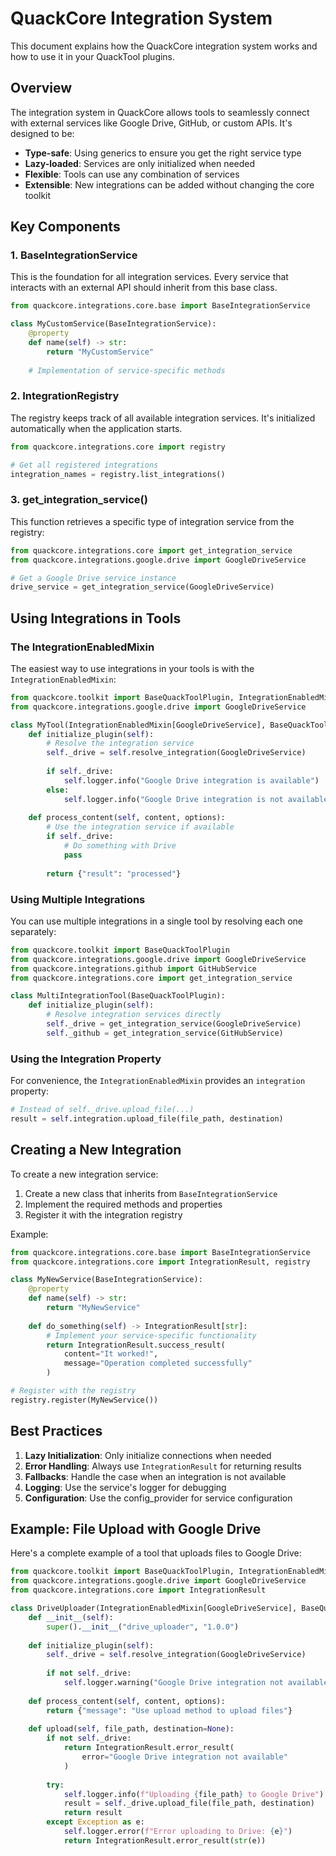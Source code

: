 # QuackCore Integration System

This document explains how the QuackCore integration system works and how to use it in your QuackTool plugins.

## Overview

The integration system in QuackCore allows tools to seamlessly connect with external services like Google Drive, GitHub, or custom APIs. It's designed to be:

- **Type-safe**: Using generics to ensure you get the right service type
- **Lazy-loaded**: Services are only initialized when needed
- **Flexible**: Tools can use any combination of services
- **Extensible**: New integrations can be added without changing the core toolkit

## Key Components

### 1. BaseIntegrationService

This is the foundation for all integration services. Every service that interacts with an external API should inherit from this base class.

```python
from quackcore.integrations.core.base import BaseIntegrationService

class MyCustomService(BaseIntegrationService):
    @property
    def name(self) -> str:
        return "MyCustomService"
    
    # Implementation of service-specific methods
```

### 2. IntegrationRegistry

The registry keeps track of all available integration services. It's initialized automatically when the application starts.

```python
from quackcore.integrations.core import registry

# Get all registered integrations
integration_names = registry.list_integrations()
```

### 3. get_integration_service()

This function retrieves a specific type of integration service from the registry:

```python
from quackcore.integrations.core import get_integration_service
from quackcore.integrations.google.drive import GoogleDriveService

# Get a Google Drive service instance
drive_service = get_integration_service(GoogleDriveService)
```

## Using Integrations in Tools

### The IntegrationEnabledMixin

The easiest way to use integrations in your tools is with the `IntegrationEnabledMixin`:

```python
from quackcore.toolkit import BaseQuackToolPlugin, IntegrationEnabledMixin
from quackcore.integrations.google.drive import GoogleDriveService

class MyTool(IntegrationEnabledMixin[GoogleDriveService], BaseQuackToolPlugin):
    def initialize_plugin(self):
        # Resolve the integration service
        self._drive = self.resolve_integration(GoogleDriveService)
        
        if self._drive:
            self.logger.info("Google Drive integration is available")
        else:
            self.logger.info("Google Drive integration is not available")
    
    def process_content(self, content, options):
        # Use the integration service if available
        if self._drive:
            # Do something with Drive
            pass
        
        return {"result": "processed"}
```

### Using Multiple Integrations

You can use multiple integrations in a single tool by resolving each one separately:

```python
from quackcore.toolkit import BaseQuackToolPlugin
from quackcore.integrations.google.drive import GoogleDriveService
from quackcore.integrations.github import GitHubService
from quackcore.integrations.core import get_integration_service

class MultiIntegrationTool(BaseQuackToolPlugin):
    def initialize_plugin(self):
        # Resolve integration services directly
        self._drive = get_integration_service(GoogleDriveService)
        self._github = get_integration_service(GitHubService)
```

### Using the Integration Property

For convenience, the `IntegrationEnabledMixin` provides an `integration` property:

```python
# Instead of self._drive.upload_file(...)
result = self.integration.upload_file(file_path, destination)
```

## Creating a New Integration

To create a new integration service:

1. Create a new class that inherits from `BaseIntegrationService`
2. Implement the required methods and properties
3. Register it with the integration registry

Example:

```python
from quackcore.integrations.core.base import BaseIntegrationService
from quackcore.integrations.core import IntegrationResult, registry

class MyNewService(BaseIntegrationService):
    @property
    def name(self) -> str:
        return "MyNewService"
    
    def do_something(self) -> IntegrationResult[str]:
        # Implement your service-specific functionality
        return IntegrationResult.success_result(
            content="It worked!",
            message="Operation completed successfully"
        )

# Register with the registry
registry.register(MyNewService())
```

## Best Practices

1. **Lazy Initialization**: Only initialize connections when needed
2. **Error Handling**: Always use `IntegrationResult` for returning results
3. **Fallbacks**: Handle the case when an integration is not available
4. **Logging**: Use the service's logger for debugging
5. **Configuration**: Use the config_provider for service configuration

## Example: File Upload with Google Drive

Here's a complete example of a tool that uploads files to Google Drive:

```python
from quackcore.toolkit import BaseQuackToolPlugin, IntegrationEnabledMixin
from quackcore.integrations.google.drive import GoogleDriveService
from quackcore.integrations.core import IntegrationResult

class DriveUploader(IntegrationEnabledMixin[GoogleDriveService], BaseQuackToolPlugin):
    def __init__(self):
        super().__init__("drive_uploader", "1.0.0")
    
    def initialize_plugin(self):
        self._drive = self.resolve_integration(GoogleDriveService)
        
        if not self._drive:
            self.logger.warning("Google Drive integration not available")
    
    def process_content(self, content, options):
        return {"message": "Use upload method to upload files"}
    
    def upload(self, file_path, destination=None):
        if not self._drive:
            return IntegrationResult.error_result(
                error="Google Drive integration not available"
            )
        
        try:
            self.logger.info(f"Uploading {file_path} to Google Drive")
            result = self._drive.upload_file(file_path, destination)
            return result
        except Exception as e:
            self.logger.error(f"Error uploading to Drive: {e}")
            return IntegrationResult.error_result(str(e))
```